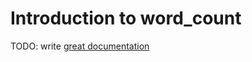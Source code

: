# Introduction to word_count

TODO: write [great documentation](http://jacobian.org/writing/what-to-write/)
